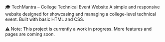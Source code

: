 🎓 TechMantra – College Technical Event Website
A simple and responsive website designed for showcasing and managing a college-level technical event. Built with basic HTML and CSS.

⚠️ Note: This project is currently a work in progress. More features and pages are coming soon.
